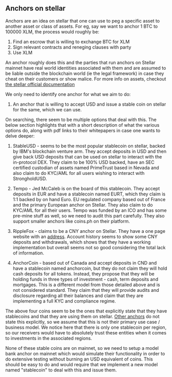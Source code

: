## Anchors on stellar

Anchors are an idea on stellar that one can use to peg a specific asset to another asset or class of assets. For eg, say we want to anchor 1 BTC to 100000 XLM, the process would roughly be:

1. Find an escrow that is willing to exchange BTC for XLM
2. Sign relevant contracts and reneging clauses  with party
3. Use XLM

An anchor roughly does this and the parties that run anchors on Stellar mainnet have real world identities associated with them and are assumed to be liable outside the blockchain world (ie the legal framework) in case they cheat on their customers or show malice. For more info on assets, checkout [the stellar official documentation](https://www.stellar.org/developers/guides/concepts/assets.html)

We only need to identify one anchor for what we aim to do:

1. An anchor that is willing to accept USD and issue a stable coin on stellar for the same, which we can use.

On searching, there seem to be multiple options that deal with this. The below section highlights that with a short description of what the various options do, along with pdf links to their whitepapers in case one wants to delve deeper:

1. StableUSD - seems to be the most popular stablecoin on stellar, backed by IBM's blockchain venture arm. They accept deposits in USD and then give back USD deposits that can be used on stellar to interact with the in-protocol DEX. They claim to be 100% USD backed, have an SEC certified custodian of assets named PrimeTrust based in Nevada and also claim to do KYC/AML for all users wishing to interact with StrongholdUSD.

2. Tempo - Jed McCaleb is on the board of this stablecoin. They accept deposits in EUR and have a stablecoin named EURT, which they claim is 1:1 backed by on hand Euro. EU regulated company based out of France and the primary European anchor on Stellar. They also claim to do KYC/AML for all their users. Tempo was funded by an ICO and has some pre-mine stuff as well, so we need to audit this part carefully. They also support smaller anchors like coins.ph on their platform.

3. RippleFox - claims to be a CNY anchor on Stellar. They have a one page website with an [address](https://steexp.com/account/GAREELUB43IRHWEASCFBLKHURCGMHE5IF6XSE7EXDLACYHGRHM43RFOX#effects). Account history seems to show some CNY deposits and withdrawals, which shows that they have a working implementation but overall seems not so good considering the total lack of information.

4. AnchorCoin - based out of Canada and accept deposits in CND and have a stablecoin named anchorcoin, but they do not claim they will hold cash deposits for all tokens. Instead, they propose that they will be holding funds in three types of investment - cash, term deposits and mortgages. This is a different model from those detailed above and is not considered standard. They claim that they will provide audits and disclosure regarding all their balances and claim that they are implementing a full KYC and compliance regime.

The above four coins seem to be the ones that explicitly state that they have stablecoins and that they are using them on stellar. [Other anchors](https://www.stellar.org/about/directory#anchors) do not state this explicitly, so we assume that this is not their primary use case / business model. We notice here that there is only one stablecoin per region, so our receivers would have to absolutely trust these entities when it comes to investments in the associated regions.

None of these stable coins are on mainnet, so we need to setup a model bank anchor on mainnet which would simulate their functionality in order to do extensive testing without burning an USD equivalent of coins. This should be easy to do and would require that we implement a new model named "stablecoin" to deal with this and issue them.
